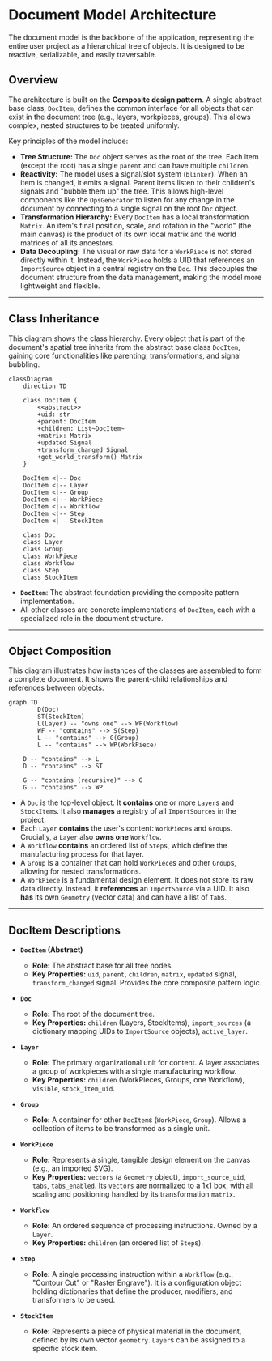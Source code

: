# Document Model Architecture

The document model is the backbone of the application, representing the
entire user project as a hierarchical tree of objects. It is designed to
be reactive, serializable, and easily traversable.

## Overview

The architecture is built on the **Composite design pattern**. A single
abstract base class, `DocItem`, defines the common interface for all
objects that can exist in the document tree (e.g., layers, workpieces,
groups). This allows complex, nested structures to be treated uniformly.

Key principles of the model include:

- **Tree Structure:** The `Doc` object serves as the root of the tree. Each
  item (except the root) has a single `parent` and can have multiple
  `children`.
- **Reactivity:** The model uses a signal/slot system (`blinker`). When an
  item is changed, it emits a signal. Parent items listen to their
  children's signals and "bubble them up" the tree. This allows
  high-level components like the `OpsGenerator` to listen for any
  change in the document by connecting to a single signal on the root
  `Doc` object.
- **Transformation Hierarchy:** Every `DocItem` has a local transformation
  `Matrix`. An item's final position, scale, and rotation in the "world"
  (the main canvas) is the product of its own local matrix and the
  world matrices of all its ancestors.
- **Data Decoupling:** The visual or raw data for a `WorkPiece` is not
  stored directly within it. Instead, the `WorkPiece` holds a UID that
  references an `ImportSource` object in a central registry on the `Doc`.
  This decouples the document structure from the data management,
  making the model more lightweight and flexible.

---

## Class Inheritance

This diagram shows the class hierarchy. Every object that is part of the
document's spatial tree inherits from the abstract base class `DocItem`,
gaining core functionalities like parenting, transformations, and signal
bubbling.

```mermaid
classDiagram
    direction TD

    class DocItem {
        <<abstract>>
        +uid: str
        +parent: DocItem
        +children: List~DocItem~
        +matrix: Matrix
        +updated Signal
        +transform_changed Signal
        +get_world_transform() Matrix
    }

    DocItem <|-- Doc
    DocItem <|-- Layer
    DocItem <|-- Group
    DocItem <|-- WorkPiece
    DocItem <|-- Workflow
    DocItem <|-- Step
    DocItem <|-- StockItem

    class Doc
    class Layer
    class Group
    class WorkPiece
    class Workflow
    class Step
    class StockItem
```

- **`DocItem`**: The abstract foundation providing the composite pattern
  implementation.
- All other classes are concrete implementations of `DocItem`, each with a
  specialized role in the document structure.

---

## Object Composition

This diagram illustrates how instances of the classes are assembled to form
a complete document. It shows the parent-child relationships and
references between objects.

```mermaid
graph TD
        D(Doc)
        ST(StockItem)
        L(Layer) -- "owns one" --> WF(Workflow)
        WF -- "contains" --> S(Step)
        L -- "contains" --> G(Group)
        L -- "contains" --> WP(WorkPiece)

    D -- "contains" --> L
    D -- "contains" --> ST

    G -- "contains (recursive)" --> G
    G -- "contains" --> WP

```

- A `Doc` is the top-level object. It **contains** one or more `Layer`s and
  `StockItem`s. It also **manages** a registry of all `ImportSource`s in
  the project.
- Each `Layer` **contains** the user's content: `WorkPiece`s and `Group`s.
  Crucially, a `Layer` also **owns one** `Workflow`.
- A `Workflow` **contains** an ordered list of `Step`s, which define the
  manufacturing process for that layer.
- A `Group` is a container that can hold `WorkPiece`s and other `Group`s,
  allowing for nested transformations.
- A `WorkPiece` is a fundamental design element. It does not store its
  raw data directly. Instead, it **references** an `ImportSource` via a
  UID. It also **has** its own `Geometry` (vector data) and can have a
  list of `Tab`s.

---

## DocItem Descriptions

- **`DocItem` (Abstract)**

  - **Role:** The abstract base for all tree nodes.
  - **Key Properties:** `uid`, `parent`, `children`, `matrix`, `updated`
    signal, `transform_changed` signal. Provides the core composite
    pattern logic.

- **`Doc`**

  - **Role:** The root of the document tree.
  - **Key Properties:** `children` (Layers, StockItems), `import_sources`
    (a dictionary mapping UIDs to `ImportSource` objects), `active_layer`.

- **`Layer`**

  - **Role:** The primary organizational unit for content. A layer
    associates a group of workpieces with a single manufacturing
    workflow.
  - **Key Properties:** `children` (WorkPieces, Groups, one Workflow),
    `visible`, `stock_item_uid`.

- **`Group`**

  - **Role:** A container for other `DocItem`s (`WorkPiece`, `Group`).
    Allows a collection of items to be transformed as a single unit.

- **`WorkPiece`**

  - **Role:** Represents a single, tangible design element on the canvas
    (e.g., an imported SVG).
  - **Key Properties:** `vectors` (a `Geometry` object),
    `import_source_uid`,
    `tabs`, `tabs_enabled`. Its `vectors` are normalized to a 1x1 box,
    with all scaling and positioning handled by its transformation
    `matrix`.

- **`Workflow`**

  - **Role:** An ordered sequence of processing instructions. Owned by a
    `Layer`.
  - **Key Properties:** `children` (an ordered list of `Step`s).

- **`Step`**

  - **Role:** A single processing instruction within a `Workflow` (e.g.,
    "Contour Cut" or "Raster Engrave"). It is a configuration object
    holding dictionaries that define the producer, modifiers, and
    transformers to be used.

- **`StockItem`**
  - **Role:** Represents a piece of physical material in the document,
    defined by its own vector `geometry`. `Layer`s can be assigned to a
    specific stock item.
